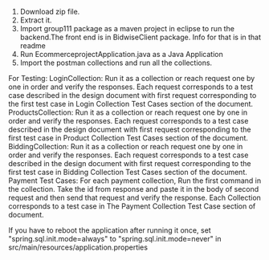 1. Download zip file. 
2. Extract it.
3. Import group111 package as a maven project in eclipse to run the backend.The front end is in BidwiseClient package. Info for that is in that readme
4. Run EcommerceprojectApplication.java as a Java Application
5. Import the postman collections and run all the collections.

For Testing:
LoginCollection: Run it as a collection or reach request one by one in order and verify the responses. Each request corresponds to a test case described in the design document with first request corresponding to the first test case in Login Collection Test Cases section of the document.
ProductsCollection: Run it as a collection or reach request one by one in order and verify the responses. Each request corresponds to a test case described in the design document with first request corresponding to the first test case in Product Collection Test Cases section of the document.
BiddingCollection: Run it as a collection or reach request one by one in order and verify the responses. Each request corresponds to a test case described in the design document with first request corresponding to the first test case in Bidding Collection Test Cases section of the document.
Payment Test Cases: For each payment collection, Run the first command in the collection. Take the id from response and paste it in the body of second request and then send that request and verify the response.
Each Collection corresponds to a test case in The Payment Collection Test Case section of document.

If you have to reboot the application after running it once, set "spring.sql.init.mode=always" to "spring.sql.init.mode=never" in src/main/resources/application.properties
